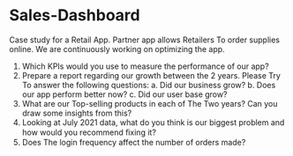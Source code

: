 # Sales-Dashboard
Case study for a Retail App.
Partner app allows Retailers To order supplies online. We are continuously working on optimizing the app.
1.	Which KPIs would you use to measure the performance of our app?
2.	Prepare a report regarding our growth between the 2 years. Please Try To answer the following questions:
a.	Did our business grow?
b.	Does our app perform better now?
c.	Did our user base grow?
3.	What are our Top-selling products in each of The Two years? Can you draw some insights  from this?
4.	Looking at July 2021 data, what do you think is our biggest problem and how would you recommend ﬁxing it?
5.	Does The login frequency affect the number of orders made?
